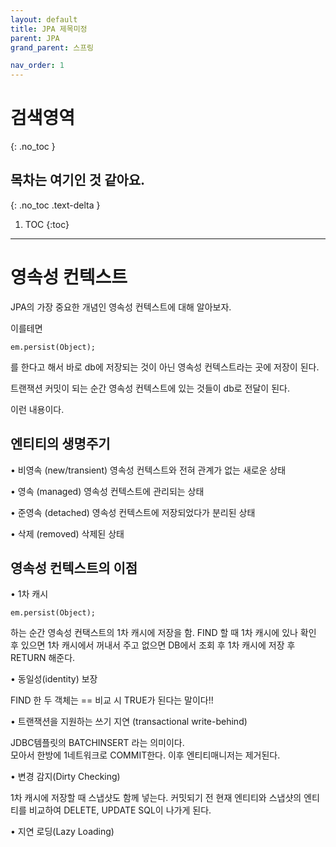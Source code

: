 ```yaml
---
layout: default
title: JPA 제목미정
parent: JPA
grand_parent: 스프링

nav_order: 1
---
```


# 검색영역
{: .no_toc }

## 목차는 여기인 것 같아요.
{: .no_toc .text-delta }

1. TOC
{:toc}

---

# 영속성 컨텍스트

JPA의 가장 중요한 개념인 영속성 컨텍스트에 대해 알아보자.

이를테면

```
em.persist(Object);
```
를 한다고 해서 바로 db에 저장되는 것이 아닌 영속성 컨텍스트라는 곳에 저장이 된다.

트랜잭션 커밋이 되는 순간 영속성 컨텍스트에 있는 것들이 db로 전달이 된다.

이런 내용이다.

## 엔티티의 생명주기

• 비영속 (new/transient)
영속성 컨텍스트와 전혀 관계가 없는 새로운 상태

• 영속 (managed)
영속성 컨텍스트에 관리되는 상태

• 준영속 (detached)
영속성 컨텍스트에 저장되었다가 분리된 상태

• 삭제 (removed)
삭제된 상태

## 영속성 컨텍스트의 이점

• 1차 캐시

```
em.persist(Object);
```

하는 순간 영속성 컨택스트의 1차 캐시에 저장을 함.
FIND 할 때 1차 캐시에 있나 확인 후 있으면 1차 캐시에서 꺼내서 주고 
없으면 DB에서 조회 후 1차 캐시에 저장 후 RETURN 해준다.

• 동일성(identity) 보장

FIND 한 두 객체는 == 비교 시 TRUE가 된다는 말이다!!

• 트랜잭션을 지원하는 쓰기 지연 (transactional write-behind)

JDBC템플릿의 BATCHINSERT 라는 의미이다.  
모아서 한방에 1네트워크로 COMMIT한다.
이후 엔티티매니저는 제거된다.

• 변경 감지(Dirty Checking)

1차 캐시에 저장할 때 스냅샷도 함께 넣는다. 
커밋되기 전 현재 엔티티와 스냅샷의 엔티티를 비교하여 DELETE, UPDATE SQL이 나가게 된다.

• 지연 로딩(Lazy Loading)




